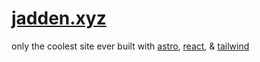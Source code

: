 # [jadden.xyz](https://jadden.xyz)

only the coolest site ever built with [astro](https://astro.build), [react](https://react.dev/), & [tailwind](https://tailwindcss.com/)
